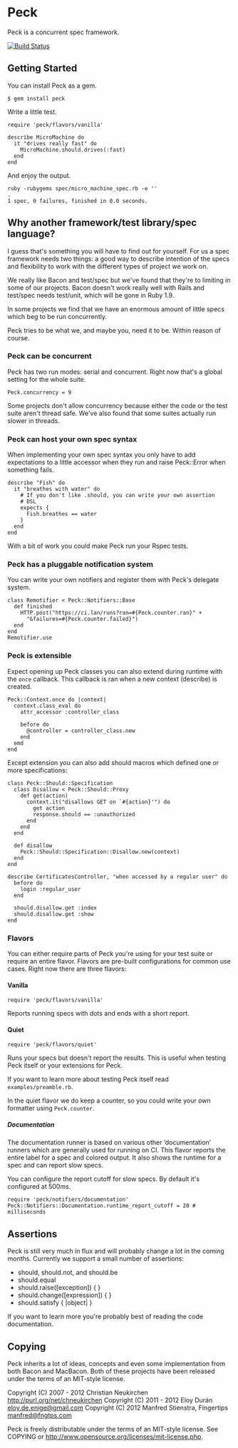 # Peck

Peck is a concurrent spec framework.

[![Build Status](https://secure.travis-ci.org/Fingertips/Peck.png?branch=master)](http://travis-ci.org/Fingertips/Peck)

## Getting Started

You can install Peck as a gem.

    $ gem install peck

Write a little test.

    require 'peck/flavors/vanilla'

    describe MicroMachine do
      it "drives really fast" do
        MicroMachine.should.drives(:fast)
      end
    end

And enjoy the output.

    ruby -rubygems spec/micro_machine_spec.rb -e ''
    .
    1 spec, 0 failures, finished in 0.0 seconds.

## Why another framework/test library/spec language?

I guess that's something you will have to find out for yourself. For us a spec
framework needs two things: a good way to describe intention of the specs and
flexibility to work with the different types of project we work on.

We really like Bacon and test/spec but we've found that they're to limiting
in some of our projects. Bacon doesn't work really well with Rails and
test/spec needs test/unit, which will be gone in Ruby 1.9.

In some projects we find that we have an enormous amount of little specs which
beg to be run concurrently.

Peck tries to be what we, and maybe you, need it to be. Within reason of
course.

### Peck can be concurrent

Peck has two run modes: serial and concurrent. Right now that's a global
setting for the whole suite.

    Peck.concurrency = 9

Some projects don't allow concurrency because either the code or the test
suite aren't thread safe. We've also found that some suites actually run
slower in threads.

### Peck can host your own spec syntax

When implementing your own spec syntax you only have to add expectations
to a little accessor when they run and raise Peck::Error when something
fails.

    describe "Fish" do
      it "breathes with water" do
        # If you don't like .should, you can write your own assertion
        # DSL
        expects {
          Fish.breathes == water
        }
      end
    end

With a bit of work you could make Peck run your Rspec tests.

### Peck has a pluggable notification system

You can write your own notifiers and register them with Peck's delegate
system.

    class Remotifier < Peck::Notifiers::Base
      def finished
        HTTP.post("https://ci.lan/runs?ran=#{Peck.counter.ran}" +
          "&failures=#{Peck.counter.failed}")
      end
    end
    Remotifier.use

### Peck is extensible

Expect opening up Peck classes you can also extend during runtime with the
`once` callback. This callback is ran when a new context (describe) is
created.

    Peck::Context.once do |context|
      context.class_eval do
        attr_accessor :controller_class

        before do
          @controller = controller_class.new
        end
      emd
    end

Except extension you can also add should macros which defined one or more
specifications:

    class Peck::Should::Specification
      class Disallow < Peck::Should::Proxy
        def get(action)
          context.it("disallows GET on `#{action}'") do
            get action
            response.should == :unauthorized
          end
        end
      end

      def disallow
        Peck::Should::Specification::Disallow.new(context)
      end
    end

    describe CertificatesController, "when accessed by a regular user" do
      before do
        login :regular_user
      end

      should.disallow.get :index
      should.disallow.get :show
    end

### Flavors

You can either require parts of Peck you're using for your test suite or
require an entire flavor. Flavors are pre-built configurations for common
use cases. Right now there are three flavors:

#### Vanilla

    require 'peck/flavors/vanilla'

Reports running specs with dots and ends with a short report.

#### Quiet

    require 'peck/flavors/quiet'

Runs your specs but doesn't report the results. This is useful when testing
Peck itself or your extensions for Peck.

If you want to learn more about testing Peck itself read `examples/preamble.rb`.

In the quiet flavor we do keep a counter, so you could write your own formatter using `Peck.counter`.

##### Documentation

The documentation runner is based on various other ‘documentation’ runners which are generally used for running on CI. This flavor reports the entire label for a spec and colored output. It also shows the runtime for a spec and can report slow specs.

You can configure the report cutoff for slow specs. By default it's configured at 500ms.

    require 'peck/notifiers/documentation'
    Peck::Notifiers::Documentation.runtime_report_cutoff = 20 # milliseconds

## Assertions

Peck is still very much in flux and will probably change a lot in the coming
months. Currently we support a small number of assertions:

  * should, should.not, and should.be
  * should.equal
  * should.raise([exception]) { }
  * should.change([expression]) { }
  * should.satisfy { |object| }

If you want to learn more you're probably best of reading the code
documentation.

## Copying

Peck inherits a lot of ideas, concepts and even some implementation from both
Bacon and MacBacon. Both of these projects have been released under the terms
of an MIT-style license.

Copyright (C) 2007 - 2012 Christian Neukirchen http://purl.org/net/chneukirchen
Copyright (C) 2011 - 2012 Eloy Durán eloy.de.enige@gmail.com
Copyright (C) 2012        Manfred Stienstra, Fingertips <manfred@fngtps.com>

Peck is freely distributable under the terms of an MIT-style license. See COPYING or http://www.opensource.org/licenses/mit-license.php.